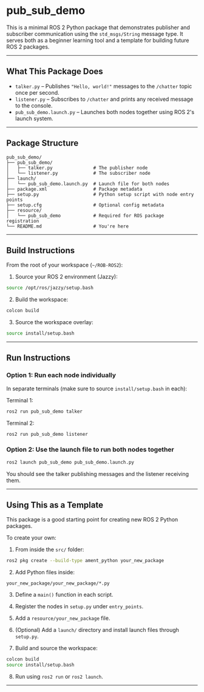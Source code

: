 # pub_sub_demo

This is a minimal ROS 2 Python package that demonstrates publisher and subscriber communication using the `std_msgs/String` message type. It serves both as a beginner learning tool and a template for building future ROS 2 packages.

---

## What This Package Does

- `talker.py` – Publishes `"Hello, world!"` messages to the `/chatter` topic once per second.
- `listener.py` – Subscribes to `/chatter` and prints any received message to the console.
- `pub_sub_demo.launch.py` – Launches both nodes together using ROS 2's launch system.

---

## Package Structure

```
pub_sub_demo/
├── pub_sub_demo/
│   ├── talker.py               # The publisher node
│   └── listener.py             # The subscriber node
├── launch/
│   └── pub_sub_demo.launch.py  # Launch file for both nodes
├── package.xml                 # Package metadata
├── setup.py                    # Python setup script with node entry points
├── setup.cfg                   # Optional config metadata
├── resource/
│   └── pub_sub_demo            # Required for ROS package registration
└── README.md                   # You're here
```

---

## Build Instructions

From the root of your workspace (`~/ROB-ROS2`):

1. Source your ROS 2 environment (Jazzy):
```bash
source /opt/ros/jazzy/setup.bash
```

2. Build the workspace:
```bash
colcon build
```

3. Source the workspace overlay:
```bash
source install/setup.bash
```

---

## Run Instructions

### Option 1: Run each node individually

In separate terminals (make sure to source `install/setup.bash` in each):

Terminal 1:
```bash
ros2 run pub_sub_demo talker
```

Terminal 2:
```bash
ros2 run pub_sub_demo listener
```

### Option 2: Use the launch file to run both nodes together

```bash
ros2 launch pub_sub_demo pub_sub_demo.launch.py
```

You should see the talker publishing messages and the listener receiving them.

---

## Using This as a Template

This package is a good starting point for creating new ROS 2 Python packages.

To create your own:

1. From inside the `src/` folder:
```bash
ros2 pkg create --build-type ament_python your_new_package
```

2. Add Python files inside:
```
your_new_package/your_new_package/*.py
```

3. Define a `main()` function in each script.

4. Register the nodes in `setup.py` under `entry_points`.

5. Add a `resource/your_new_package` file.

6. (Optional) Add a `launch/` directory and install launch files through `setup.py`.

7. Build and source the workspace:
```bash
colcon build
source install/setup.bash
```

8. Run using `ros2 run` or `ros2 launch`.

---

